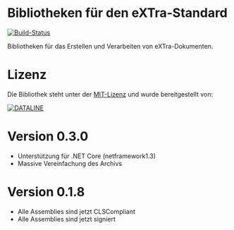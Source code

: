# Bibliotheken für den eXTra-Standard

[![Build-Status](https://img.shields.io/teamcity/https/build.service-dataline.de:8081/s/Elster_ReleaseBuildNetCore.svg?label=TeamCity)](https://build.service-dataline.de:8081/viewType.html?buildTypeId=Elster_ReleaseBuildNetCore&guest=1)

Bibliotheken für das Erstellen und Verarbeiten von eXTra-Dokumenten.

# Lizenz

Die Bibliothek steht unter der [MIT-Lizenz](LICENSE.md)
und wurde bereitgestellt von:

[![DATALINE](https://www.dataline.de/images/Logo_kleiner.png)](http://www.dataline.de)

# Version 0.3.0

* Unterstützung für .NET Core (netframework1.3)
* Massive Vereinfachung des Archivs

# Version 0.1.8

* Alle Assemblies sind jetzt CLSCompliant
* Alle Assemblies sind jetzt signiert
